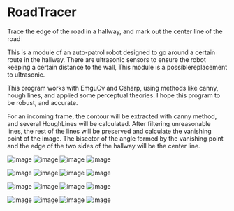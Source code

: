 # RoadTracer
Trace the edge of the road in a hallway, and mark out the center line of the road

This is a module of an auto-patrol robot designed to go around a certain route in the hallway.
There are ultrasonic sensors to ensure the robot keeping a certain distance to the wall, 
This module is a possiblereplacement to ultrasonic.

This program works with EmguCv and Csharp, using methods like canny, hough lines, and applied some perceptual theories.
I hope this program to be robust, and accurate.

For an incoming frame, the contour will be extracted with canny method, and several HoughLines will be calculated.
After filtering unreasonable lines, the rest of the lines will be preserved and calculate the vanishing point of the image.
The bisector of the angle formed by the vanishing point and the edge of the two sides of the hallway will be the center line.

![image](https://github.com/kylezhaoxc/RoadTracer-EmguCv/Screenshots/1.jpg)
![image](https://github.com/kylezhaoxc/RoadTracer-EmguCv/Screenshots/1-canny.jpg)
![image](https://github.com/kylezhaoxc/RoadTracer-EmguCv/Screenshots/1-HoughLines.jpg)
![image](https://github.com/kylezhaoxc/RoadTracer-EmguCv/Screenshots/1-lines.jpg)

![image](https://github.com/kylezhaoxc/RoadTracer-EmguCv/Screenshots/2.jpg)
![image](https://github.com/kylezhaoxc/RoadTracer-EmguCv/Screenshots/2-canny.jpg)
![image](https://github.com/kylezhaoxc/RoadTracer-EmguCv/Screenshots/2-HoughLines.jpg)
![image](https://github.com/kylezhaoxc/RoadTracer-EmguCv/Screenshots/2-lines.jpg)

![image](https://github.com/kylezhaoxc/RoadTracer-EmguCv/Screenshots/3.jpg)
![image](https://github.com/kylezhaoxc/RoadTracer-EmguCv/Screenshots/3-canny.jpg)
![image](https://github.com/kylezhaoxc/RoadTracer-EmguCv/Screenshots/3-HoughLines.jpg)
![image](https://github.com/kylezhaoxc/RoadTracer-EmguCv/Screenshots/3-lines.jpg)

![image](https://github.com/kylezhaoxc/RoadTracer-EmguCv/Screenshots/4.jpg)
![image](https://github.com/kylezhaoxc/RoadTracer-EmguCv/Screenshots/4-canny.jpg)
![image](https://github.com/kylezhaoxc/RoadTracer-EmguCv/Screenshots/4-HoughLines.jpg)
![image](https://github.com/kylezhaoxc/RoadTracer-EmguCv/Screenshots/4-lines.jpg)